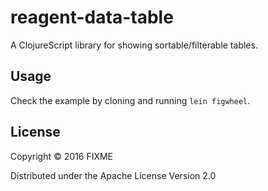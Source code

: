 # reagent-data-table

A ClojureScript library for showing sortable/filterable tables.

## Usage

Check the example by cloning and running `lein figwheel`.

## License

Copyright © 2016 FIXME

Distributed under the Apache License Version 2.0
